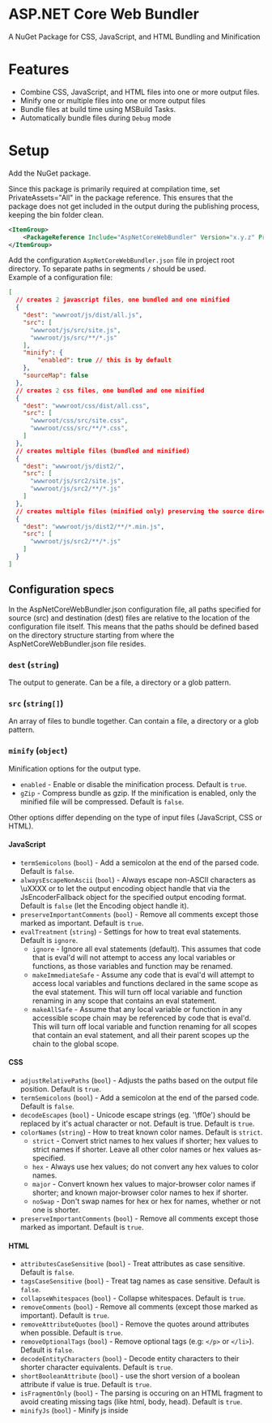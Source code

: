 # ASP.NET Core Web Bundler

A NuGet Package for CSS, JavaScript, and HTML Bundling and Minification

# Features
- Combine CSS, JavaScript, and HTML files into one or more output files.
- Minify one or multiple files into one or more output files
- Bundle files at build time using MSBuild Tasks.
- Automatically bundle files during `Debug` mode

# Setup
Add the NuGet package.

Since this package is primarily required at compilation time, set PrivateAssets="All" in the package reference. This ensures that the package does not get included in the output during the publishing process, keeping the bin folder clean.

```xml
<ItemGroup>
    <PackageReference Include="AspNetCoreWebBundler" Version="x.y.z" PrivateAssets="All" />
</ItemGroup>
```

Add the configuration `AspNetCoreWebBundler.json` file in project root directory. To separate paths in segments `/` should be used.  
Example of a configuration file:

```json
[
  // creates 2 javascript files, one bundled and one minified
  {
    "dest": "wwwroot/js/dist/all.js",
    "src": [
      "wwwroot/js/src/site.js",
      "wwwroot/js/src/**/*.js"
    ],
    "minify": {
        "enabled": true // this is by default
    },
    "sourceMap": false
  },
  // creates 2 css files, one bundled and one minified
  {
    "dest": "wwwroot/css/dist/all.css",
    "src": [
      "wwwroot/css/src/site.css",
      "wwwroot/css/src/**/*.css",
    ]
  },
  // creates multiple files (bundled and minified)
  {
    "dest": "wwwroot/js/dist2/",
    "src": [
      "wwwroot/js/src2/site.js",
      "wwwroot/js/src2/**/*.js"
    ]
  },
  // creates multiple files (minified only) preserving the source directory tree 
  {
    "dest": "wwwroot/js/dist2/**/*.min.js",
    "src": [
      "wwwroot/js/src2/**/*.js"
    ]
  }
]
```
## Configuration specs
In the AspNetCoreWebBundler.json configuration file, all paths specified for source (src) and destination (dest) files are relative to the location of the configuration file itself. This means that the paths should be defined based on the directory structure starting from where the AspNetCoreWebBundler.json file resides.

### `dest` (`string`)
The output to generate. Can be a file, a directory or a glob pattern.

### `src` (`string[]`)
An array of files to bundle together. Can contain a file, a directory or a glob pattern.

### `minify` (`object`)
Minification options for the output type.

- `enabled` - Enable or disable the minification process. Default is `true`.
- `gZip` - Compress bundle as gzip. If the minification is enabled, only the minified file will be compressed. Default is `false`.

Other options differ depending on the type of input files (JavaScript, CSS or HTML).
#### JavaScript
- `termSemicolons` (`bool`) - Add a semicolon at the end of the parsed code. Default is `false`.
- `alwaysEscapeNonAscii` (`bool`) - Always escape non-ASCII characters as \uXXXX or to let the output encoding object handle that via the JsEncoderFallback object for the specified output encoding format. Default is `false` (let the Encoding object handle it).
- `preserveImportantComments` (`bool`) - Remove all comments except those marked as important. Default is `true`.
- `evalTreatment` (`string`) - Settings for how to treat eval statements. Default is `ignore`.
  - `ignore` - Ignore all eval statements (default). This assumes that code that is eval'd will not attempt to access any local variables or functions, as those variables and function may be renamed.
  - `makeImmediateSafe` - Assume any code that is eval'd will attempt to access local variables and functions declared in the same scope as the eval statement. This will turn off local variable and function renaming in any scope that contains an eval statement.
  - `makeAllSafe` - Assume that any local variable or function in any accessible scope chain may be referenced by code that is eval'd. This will turn off local variable and function renaming for all scopes that contain an eval statement, and all their parent scopes up the chain to the global scope.

#### CSS
- `adjustRelativePaths` (`bool`) - Adjusts the paths based on the output file position. Default is `true`.
- `termSemicolons` (`bool`) - Add a semicolon at the end of the parsed code. Default is `false`.
- `decodeEscapes` (`bool`) - Unicode escape strings (eg. '\ff0e') should be replaced by it's actual character or not. Default is true. Default is `true`.
- `colorNames` (`string`) - How to treat known color names. Default is `strict`.
  - `strict` - Convert strict names to hex values if shorter; hex values to strict names if shorter. Leave all other color names or hex values as-specified.
  - `hex` - Always use hex values; do not convert any hex values to color names.
  - `major` - Convert known hex values to major-browser color names if shorter; and known major-browser color names to hex if shorter.
  - `noSwap` - Don't swap names for hex or hex for names, whether or not one is shorter.
- `preserveImportantComments` (`bool`) - Remove all comments except those marked as important. Default is `true`.

#### HTML
- `attributesCaseSensitive` (`bool`) - Treat attributes as case sensitive. Default is `false`.
- `tagsCaseSensitive` (`bool`) - Treat tag names as case sensitive. Default is `false`.
- `collapseWhitespaces` (`bool`) - Collapse whitespaces. Default is `true`.
- `removeComments` (`bool`) - Remove all comments (except those marked as important). Default is `true`.
- `removeAttributeQuotes` (`bool`) - Remove the quotes around attributes when possible. Default is `true`.
- `removeOptionalTags` (`bool`) - Remove optional tags (e.g: `</p>` or `</li>`). Default is `false`.
- `decodeEntityCharacters` (`bool`) - Decode entity characters to their shorter character equivalents. Default is `true`.
- `shortBooleanAttribute` (`bool`) -  use the short version of a boolean attribute if value is true. Default is `true`.
- `isFragmentOnly` (`bool`) - The parsing is occuring on an HTML fragment to avoid creating missing tags (like html, body, head). Default is `true`.
- `minifyJs` (`bool`) -  Minify js inside <script> tags. Default is `true`.
- `minifyJsAttributes` (`bool`) - Minify js inside JS event attributes (e.g. onclick, onfocus). Default is `true`.
- `minifyCss` (`bool`) - Minify css inside <style> tags. Default is `true`.
- `minifyCssAttributes` (`bool`) - Minify css inside style attribute. Default is `true`.
- `keepOneSpaceWhenCollapsing` (`bool`) - Keep one space when collapsing multiple adjacent whitespace characters. Default is `false`.
- `indent` (`string`) - The string used for one level of indent. Default is two spaces.

### `sourceMap` (`bool`)
If true, will generate a source map for the bundled file.

### `sourceMapRootPath` (`string`)
Source root URI that will be added to the map object as the sourceRoot property

# Development runtime
To enable runtime bundling support during development, you need to modify the *ConfigureServices* method.

```csharp
using AspNetCoreWebBundler;
...

public void ConfigureServices(IServiceCollection services)
{
#if DEBUG
     // Add runtime bundling services only during Debug mode
    services.AddRuntimeWebBundler();
#endif
    // Other service configurations...
}
```

`AddRuntimeWebBundler`: This method sets up an `IHostedService` that watches for changes in the source files (CSS, JavaScript and HTML) within the solution directories. 
It specifically monitors projects directories within the solution containing configuration files.

To disable the bundling/minification process, you can include the following property in your .csproj file:
```xml
<PropertyGroup>
  <EnableAspNetCoreWebBundler>false</EnableAspNetCoreWebBundler>
</PropertyGroup>
```

# License
[Apache 2.0](LICENSE)
